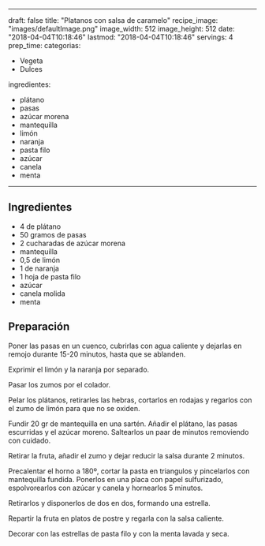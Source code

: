 
---
draft: false
title: "Platanos con salsa de caramelo"
recipe_image: "images/defaultImage.png"
image_width: 512
image_height: 512
date: "2018-04-04T10:18:46"
lastmod: "2018-04-04T10:18:46"
servings: 4
prep_time: 
categorias:
  - Vegeta
  - Dulces

ingredientes:
  - plátano
  - pasas
  - azúcar morena
  - mantequilla
  - limón
  - naranja
  - pasta filo
  - azúcar
  - canela
  - menta
---

## Ingredientes
- 4  de plátano
- 50 gramos de pasas
- 2 cucharadas de azúcar morena
- mantequilla
- 0,5  de limón
- 1  de naranja
- 1 hoja de pasta filo
- azúcar
- canela molida
- menta

## Preparación
Poner las pasas en un cuenco, cubrirlas con agua caliente y dejarlas en remojo durante 15-20 minutos, hasta que se ablanden.

Exprimir el limón y la naranja por separado.

Pasar los zumos por el colador.

Pelar los plátanos, retirarles las hebras, cortarlos en rodajas y regarlos con el zumo de limón para que no se oxiden.

Fundir 20 gr de mantequilla en una sartén. Añadir el plátano, las pasas escurridas y el azúcar moreno. Saltearlos un paar de minutos removiendo con cuidado.

Retirar la fruta, añadir el zumo y dejar reducir la salsa durante 2 minutos.

Precalentar el horno a 180º, cortar la pasta en triangulos y pincelarlos con mantequilla fundida. Ponerlos en una placa con papel sulfurizado, espolvorearlos con azúcar y canela y hornearlos 5 minutos.

Retirarlos y disponerlos de dos en dos, formando una estrella.

Repartir la fruta en platos de postre y regarla con la salsa caliente.

Decorar con las estrellas de pasta filo y con la menta lavada y seca.


